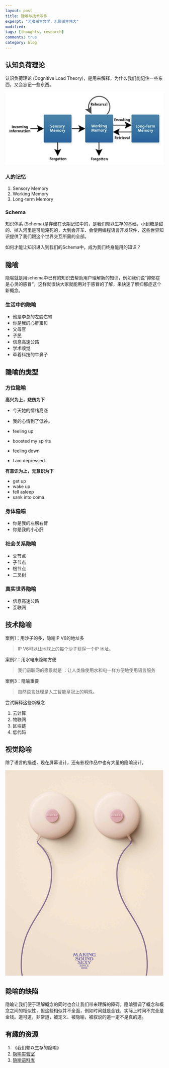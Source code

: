 ```yaml
---
layout: post
title: 隐喻与技术写作
experpt: "苦难滋生文学，无聊滋生伟大"
modified: 
tags: [thoughts, research]
comments: true
category: blog
---
```








## 认知负荷理论

认识负荷理论 (Cognitive Load Theory)，是用来解释，为什么我们能记住一些东西，又会忘记一些东西。



![人的认知架构](/assets/blog-images/202205/clt.png)



###  人的记忆

1. Sensory Memory
2. Working Memory
3. Long-term Memory



### Schema

知识体系 (Schema)是存储在长期记忆中的，是我们赖以生存的基础，小到糖是甜的、掉入河里是可能淹死的，大到会开车、会使用编程语言开发软件，这些世界知识提供了我们跟这个世界交互所需的全部。

如何才能让知识进入到我们的Schema中，成为我们终身能用的知识？



## 隐喻

隐喻就是用schema中已有的知识去帮助用户理解新的知识，例如我们说”抑郁症是心灵的感冒“，这样就很快大家就能用对于感冒的了解，来快速了解抑郁症这个新概念。



### 生活中的隐喻

- 他是李总的左膀右臂
- 你是我的心肝宝贝
- 父母官
- 子民
- 信息高速公路
- 学术嗅觉
- 牵着科技的牛鼻子


## 隐喻的类型



### 方位隐喻

**高兴为上，悲伤为下**

- 今天她的情绪高涨
- 我的心情到了低谷。

- feeling up
- boosted my spirits
- feeling down
- I am depressed.


**有意识为上，无意识为下**
- get up
- wake up
- fell asleep
- sank into coma.


### 身体隐喻
- 你是我的左膀右臂
- 你是我的小心肝

### 社会关系隐喻
- 父节点
- 子节点
- 根节点
- 二叉树

### 真实世界隐喻
- 信息高速公路
- 互联网



## 技术隐喻

案例1：用沙子的多，隐喻IP V6的地址多

> IP V6可以让地球上的每个沙子获得一个IP 地址。



案例2：用水电来隐喻方便

> 我们语联网的愿景就是 ：让人类像使用水和电一样方便地使用语言服务




案例3：隐喻重要



> 自然语言处理是人工智能皇冠上的明珠。



尝试解释这些新概念

1. 云计算
2. 物联网
3. 区块链
4. 低代码



## 视觉隐喻

除了语言的描述，现在屏幕设计，还有影视作品中也有大量的隐喻设计。

![耳机的隐喻](/assets/blog-images/202205/earpiece.png)





## 隐喻的缺陷

隐喻让我们便于理解概念的同时也会让我们带来理解的障碍。隐喻强调了概念和概念之间的相似性，但这些相似并不全面，例如时间就是金钱，实际上时间不完全是金钱。道可道，非常道，被定义、被隐喻，被叙说的道一定不是真的道。



## 有趣的资源

1. 《我们赖以生存的隐喻》
2. [隐喻实验室](http://metaphorlab.org/)
3. [隐喻语料库](http://www.vismet.org/metcor/documentation/home.html)

